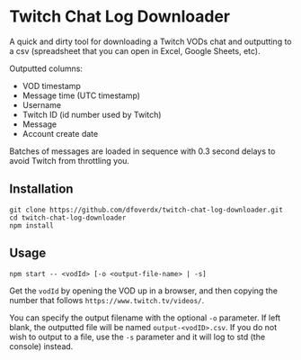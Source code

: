 Twitch Chat Log Downloader
==========================

A quick and dirty tool for downloading a Twitch VODs chat and outputting to a csv (spreadsheet that you can open in
Excel, Google Sheets, etc).

Outputted columns:
* VOD timestamp
* Message time (UTC timestamp)
* Username
* Twitch ID (id number used by Twitch)
* Message
* Account create date

Batches of messages are loaded in sequence with 0.3 second delays to avoid Twitch from throttling you.

Installation
------------
```
git clone https://github.com/dfoverdx/twitch-chat-log-downloader.git
cd twitch-chat-log-downloader
npm install
```

Usage
-----

```
npm start -- <vodId> [-o <output-file-name> | -s]
```

Get the `vodId` by opening the VOD up in a browser, and then copying the number that follows
`https://www.twitch.tv/videos/`.

You can specify the output filename with the optional `-o` parameter.  If left blank, the outputted file will be named
`output-<vodID>.csv`.  If you do not wish to output to a file, use the `-s` parameter and it will log to std (the 
console) instead.